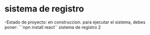 <h1>sistema de registro</h1>

-Estado de proyecto: en construccion.
para ejecutar el sistema, debes poner:
´´´npn install react´´
sistema de registro 2
